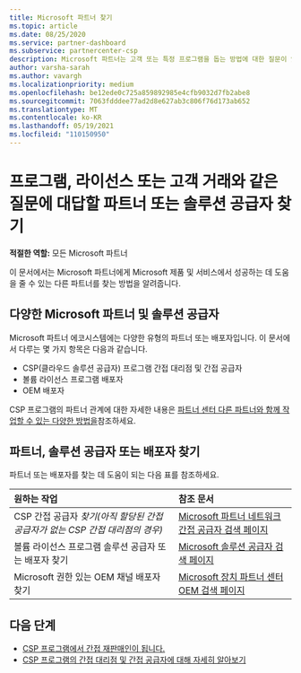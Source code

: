 ```yaml
---
title: Microsoft 파트너 찾기
ms.topic: article
ms.date: 08/25/2020
ms.service: partner-dashboard
ms.subservice: partnercenter-csp
description: Microsoft 파트너는 고객 또는 특정 프로그램을 돕는 방법에 대한 질문이 있을 수 있습니다. 도움을 줄 수 있는 다른 파트너를 찾습니다.
author: varsha-sarah
ms.author: vavargh
ms.localizationpriority: medium
ms.openlocfilehash: be12ede0c725a859892985e4cfb9032d7fb2abe8
ms.sourcegitcommit: 7063fdddee77ad2d8e627ab3c806f76d173ab652
ms.translationtype: MT
ms.contentlocale: ko-KR
ms.lasthandoff: 05/19/2021
ms.locfileid: "110150950"
---
```

# <a name="find-a-partner-or-solution-provider-to-answer-questions-about-programs-licensing-or-customer-deals"></a>프로그램, 라이선스 또는 고객 거래와 같은 질문에 대답할 파트너 또는 솔루션 공급자 찾기 

**적절한 역할:** 모든 Microsoft 파트너

이 문서에서는 Microsoft 파트너에게 Microsoft 제품 및 서비스에서 성공하는 데 도움을 줄 수 있는 다른 파트너를 찾는 방법을 알려줍니다.

## <a name="different-microsoft-partners-and-solution-providers"></a>다양한 Microsoft 파트너 및 솔루션 공급자

Microsoft 파트너 에코시스템에는 다양한 유형의 파트너 또는 배포자입니다. 이 문서에서 다루는 몇 가지 항목은 다음과 같습니다.

- CSP(클라우드 솔루션 공급자) 프로그램 간접 대리점 및 간접 공급자
- 볼륨 라이선스 프로그램 배포자
- OEM 배포자

CSP 프로그램의 파트너 관계에 대한 자세한 내용은 [파트너 센터 다른 파트너와 함께 작업할 수 있는 다양한 방법을](work-with-other-partners.md)참조하세요.

## <a name="find-a-partner-solution-provider-or-distributor"></a>파트너, 솔루션 공급자 또는 배포자 찾기

파트너 또는 배포자를 찾는 데 도움이 되는 다음 표를 참조하세요.

|원하는 작업  | 참조 문서  |
|:------------------|:--------------- |
|CSP 간접 공급자 *찾기(아직 할당된 간접 공급자가 없는 CSP 간접 대리점의 경우)* | [Microsoft 파트너 네트워크 간접 공급자 검색 페이지](https://partner.microsoft.com/membership/cloud-solution-provider/find-a-provider)  |
|볼륨 라이선스 프로그램 솔루션 공급자 또는 배포자 찾기  | [Microsoft 솔루션 공급자 검색 페이지](https://www.microsoft.com/solution-providers/home)  |
|Microsoft 권한 있는 OEM 채널 배포자 찾기  | [Microsoft 장치 파트너 센터 OEM 검색 페이지](https://devicepartner.microsoft.com/connect/distributor)  |

## <a name="next-steps"></a>다음 단계

- [CSP 프로그램에서 간접 재판매인이 됩니다.](https://partner.microsoft.com/licensing)
- [CSP 프로그램의 간접 대리점 및 간접 공급자에 대해 자세히 알아보기](work-with-other-partners.md)